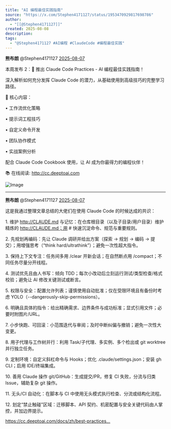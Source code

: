 ```yaml
---
title: "AI 编程最佳实践指南"
source: "https://x.com/Stephen4171127/status/1953470929817698786"
author:
  - "[[@Stephen4171127]]"
created: 2025-08-08
description:
tags:
  - "@Stephen4171127 #AI编程 #ClaudeCode #编程最佳实践"
---
```

**熊布朗** @Stephen4171127 [2025-08-07](https://x.com/Stephen4171127/status/1953470929817698786)

本周发布 2：📖 推出 Claude Code Practices - AI 编程最佳实践指南！

深入解析如何充分发挥 Claude Code 的潜力，从基础使用到高级技巧的完整学习路径。

🎯 核心内容：

• 工作流优化策略

• 提示词工程技巧

• 自定义命令开发

• 团队协作模式

• 实战案例分析

配合 Claude Code Cookbook 使用，让 AI 成为你最得力的编程伙伴！

📚 在线阅读: http://cc.deeptoai.com

![Image](https://pbs.twimg.com/media/GxwfZTvW0AAjW9L?format=jpg&name=large)

---

**熊布朗** @Stephen4171127 [2025-08-07](https://x.com/Stephen4171127/status/1953563009000890530)

这是我通过整理文章总结的大佬们在使用 Claude Code 的时候达成的共识：

1\. 维护 http://CLAUDE.md 与记忆：在仓库根目录（以及子目录/用户目录）维护精炼的 http://CLAUDE.md；用 # 快速沉淀命令、规范与重要规则。

2\. 先规划再编码：先让 Claude 调研并给出方案（探索 → 规划 → 编码 → 提交）；用增强思考（“think hard/ultrathink”）；避免一次性超大指令。

3\. 保持上下文专注：任务间多用 /clear 开新会话；在自然断点用 /compact；不同任务尽量分开线程。

4\. 测试优先且由人书写：倾向 TDD；每次小改动后立刻运行测试/类型检查/格式校验；避免让 AI 修改关键测试或断言。

5\. 权限与安全：配置允许列表；谨慎使用自动批准；仅在受限环境且有备份时考虑 YOLO（--dangerously-skip-permissions）。

6\. 明确且具体的指令：给出精确需求、边界条件与成功标准；显式引用文件；必要时附图片/URL。

7\. 小步快跑、可回滚：小范围迭代与审阅；及时中断纠偏与撤销；避免一次性大变更。

8\. 用子代理与工作树并行：利用 Task/子代理、多实例、多个检出或 git worktree 并行独立任务。

9\. 定制环境：自定义斜杠命令与 Hooks；优化 .claude/settings.json；安装 gh CLI；启用 IDE/终端集成。

10\. 善用 Claude 操作 git/GitHub：生成提交/PR，修复 CI 失败，分流与归类 Issue，辅助复杂 git 操作。

11\. 无头/CI 自动化：在脚本与 CI 中使用无头模式执行检查、分流或结构化流程。

12\. 划定“禁止触碰”区域：迁移脚本、API 契约、机密配置与安全关键代码由人掌控，并加边界提示。

https://cc.deeptoai.com/docs/zh/best-practices…